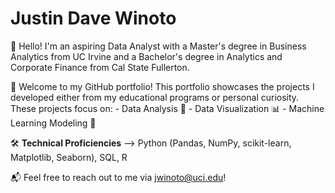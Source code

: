 # Justin Dave Winoto

👋 Hello! I'm an aspiring Data Analyst with a Master's degree in Business Analytics from UC Irvine and a Bachelor's degree in Analytics and Corporate Finance from Cal State Fullerton.  

📂 Welcome to my GitHub portfolio! This portfolio showcases the projects I developed either from my educational programs or personal curiosity. These projects focus on:
      - Data Analysis 🧮
      - Data Visualization 📊
      - Machine Learning Modeling 🤖
  
🛠️ **Technical Proficiencies** --> Python (Pandas, NumPy, scikit-learn, Matplotlib, Seaborn), SQL, R

📬 Feel free to reach out to me via jwinoto@uci.edu!
